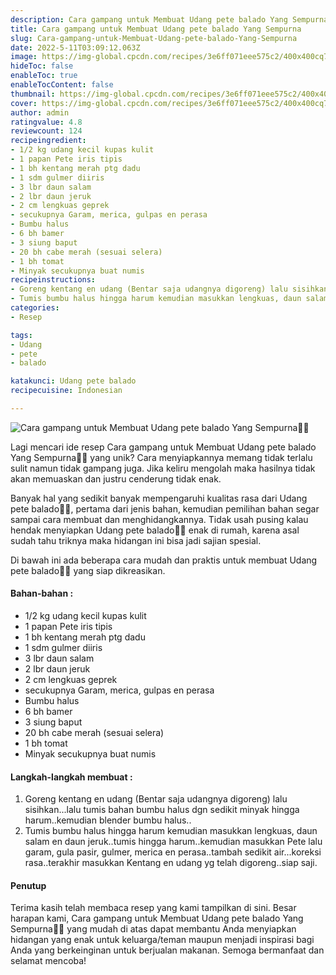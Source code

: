 ```yaml
---
description: Cara gampang untuk Membuat Udang pete balado Yang Sempurna"
title: Cara gampang untuk Membuat Udang pete balado Yang Sempurna
slug: Cara-gampang-untuk-Membuat-Udang-pete-balado-Yang-Sempurna
date: 2022-5-11T03:09:12.063Z
image: https://img-global.cpcdn.com/recipes/3e6ff071eee575c2/400x400cq70/photo.jpg
hideToc: false
enableToc: true
enableTocContent: false
thumbnail: https://img-global.cpcdn.com/recipes/3e6ff071eee575c2/400x400cq70/photo.jpg
cover: https://img-global.cpcdn.com/recipes/3e6ff071eee575c2/400x400cq70/photo.jpg
author: admin
ratingvalue: 4.8
reviewcount: 124
recipeingredient:
- 1/2 kg udang kecil kupas kulit
- 1 papan Pete iris tipis
- 1 bh kentang merah ptg dadu
- 1 sdm gulmer diiris
- 3 lbr daun salam
- 2 lbr daun jeruk
- 2 cm lengkuas geprek
- secukupnya Garam, merica, gulpas en perasa
- Bumbu halus
- 6 bh bamer
- 3 siung baput
- 20 bh cabe merah (sesuai selera)
- 1 bh tomat
- Minyak secukupnya buat numis
recipeinstructions:
- Goreng kentang en udang (Bentar saja udangnya digoreng) lalu sisihkan...lalu tumis bahan bumbu halus dgn sedikit minyak hingga harum..kemudian blender bumbu halus..
- Tumis bumbu halus hingga harum kemudian masukkan lengkuas, daun salam en daun jeruk..tumis hingga harum..kemudian masukkan Pete lalu garam, gula pasir, gulmer, merica en perasa..tambah sedikit air...koreksi rasa..terakhir masukkan Kentang en udang yg telah digoreng..siap saji.
categories:
- Resep

tags:
- Udang
- pete
- balado

katakunci: Udang pete balado
recipecuisine: Indonesian

---
```


![Cara gampang untuk Membuat Udang pete balado Yang Sempurna👩‍🍳](https://img-global.cpcdn.com/recipes/3e6ff071eee575c2/400x400cq70/photo.jpg)

Lagi mencari ide resep Cara gampang untuk Membuat Udang pete balado Yang Sempurna👩‍🍳 yang unik? Cara menyiapkannya memang tidak terlalu sulit namun tidak gampang juga. Jika keliru mengolah maka hasilnya tidak akan memuaskan dan justru cenderung tidak enak.

Banyak hal yang sedikit banyak mempengaruhi kualitas rasa dari Udang pete balado👩‍🍳, pertama dari jenis bahan, kemudian pemilihan bahan segar sampai cara membuat dan menghidangkannya. Tidak usah pusing kalau hendak menyiapkan Udang pete balado👩‍🍳 enak di rumah, karena asal sudah tahu triknya maka hidangan ini bisa jadi sajian spesial.

Di bawah ini ada beberapa cara mudah dan praktis untuk membuat Udang pete balado👩‍🍳 yang siap dikreasikan.

<!--inarticleads1-->

#### Bahan-bahan :

- 1/2 kg udang kecil kupas kulit
- 1 papan Pete iris tipis
- 1 bh kentang merah ptg dadu
- 1 sdm gulmer diiris
- 3 lbr daun salam
- 2 lbr daun jeruk
- 2 cm lengkuas geprek
- secukupnya Garam, merica, gulpas en perasa
- Bumbu halus
- 6 bh bamer
- 3 siung baput
- 20 bh cabe merah (sesuai selera)
- 1 bh tomat
- Minyak secukupnya buat numis

<!--inarticleads2-->

#### Langkah-langkah membuat :

1. Goreng kentang en udang (Bentar saja udangnya digoreng) lalu sisihkan...lalu tumis bahan bumbu halus dgn sedikit minyak hingga harum..kemudian blender bumbu halus..
1. Tumis bumbu halus hingga harum kemudian masukkan lengkuas, daun salam en daun jeruk..tumis hingga harum..kemudian masukkan Pete lalu garam, gula pasir, gulmer, merica en perasa..tambah sedikit air...koreksi rasa..terakhir masukkan Kentang en udang yg telah digoreng..siap saji.

#### Penutup

Terima kasih telah membaca resep yang kami tampilkan di sini. Besar harapan kami, Cara gampang untuk Membuat Udang pete balado Yang Sempurna👩‍🍳 yang mudah di atas dapat membantu Anda menyiapkan hidangan yang enak untuk keluarga/teman maupun menjadi inspirasi bagi Anda yang berkeinginan untuk berjualan makanan. Semoga bermanfaat dan selamat mencoba!